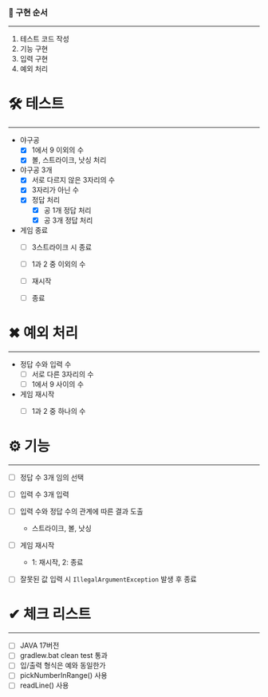 ### 📌 구현 순서

---

1. 테스트 코드 작성
2. 기능 구현
3. 입력 구현
4. 예외 처리



# 🛠 테스트

---

- 야구공
  - [x] 1에서 9 이외의 수
  - [x] 볼, 스트라이크, 낫싱 처리
- 야구공 3개
  - [x] 서로 다르지 않은 3자리의 수
  - [x] 3자리가 아닌 수
  - [x] 정답 처리
    - [x] 공 1개 정답 처리
    - [x] 공 3개 정답 처리
- 게임 종료
  - [ ] 3스트라이크 시 종료 
  - [ ] 1과 2 중 이외의 수
  - [ ] 재시작
  - [ ] 종료



# ✖ 예외 처리

---

- 정답 수와 입력 수
  - [ ] 서로 다른 3자리의 수
  - [ ] 1에서 9 사이의 수
- 게임 재시작
  - [ ] 1과 2 중 하나의 수



# ⚙ 기능

---

- [ ] 정답 수 3개 임의 선택
- [ ] 입력 수 3개 입력
- [ ] 입력 수와 정답 수의 관계에 따른 결과 도출
  - 스트라이크, 볼, 낫싱
- [ ] 게임 재시작
  - 1: 재시작, 2: 종료
- [ ] 잘못된 값 입력 시 `IllegalArgumentException` 발생 후 종료



# ✔ 체크 리스트

---

- [ ] JAVA 17버전
- [ ] gradlew.bat clean test 통과
- [ ] 입/출력 형식은 예와 동일한가
- [ ] pickNumberInRange() 사용
- [ ] readLine() 사용